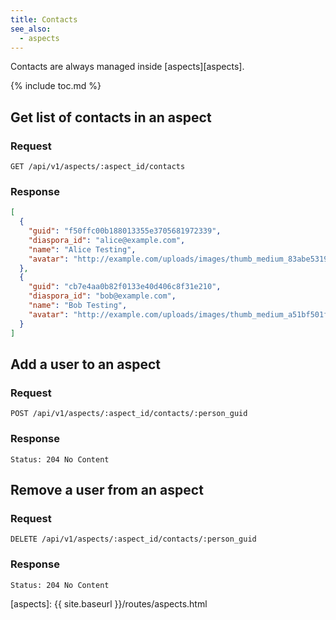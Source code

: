 ```yaml
---
title: Contacts
see_also:
  - aspects
---
```


Contacts are always managed inside [aspects][aspects].

{% include toc.md %}

## Get list of contacts in an aspect

### Request

~~~
GET /api/v1/aspects/:aspect_id/contacts
~~~

### Response

~~~json
[
  {
    "guid": "f50ffc00b188013355e3705681972339",
    "diaspora_id": "alice@example.com",
    "name": "Alice Testing",
    "avatar": "http://example.com/uploads/images/thumb_medium_83abe5319ef830c2bd84.jpg"
  },
  {
    "guid": "cb7e4aa0b82f0133e40d406c8f31e210",
    "diaspora_id": "bob@example.com",
    "name": "Bob Testing",
    "avatar": "http://example.com/uploads/images/thumb_medium_a51bf501fe86c198c0b1.jpg"
  }
]
~~~

## Add a user to an aspect

### Request

~~~
POST /api/v1/aspects/:aspect_id/contacts/:person_guid
~~~

### Response

~~~
Status: 204 No Content
~~~

## Remove a user from an aspect

### Request

~~~
DELETE /api/v1/aspects/:aspect_id/contacts/:person_guid
~~~

### Response

~~~
Status: 204 No Content
~~~

[aspects]: {{ site.baseurl }}/routes/aspects.html
